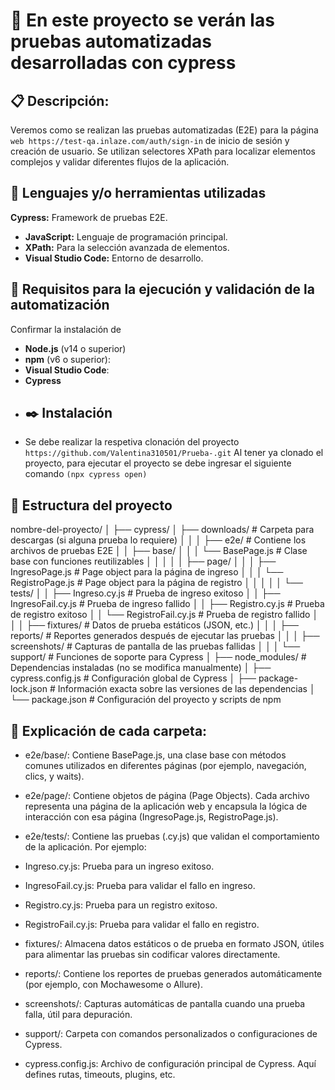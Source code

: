 
# :floppy_disk:  En este proyecto se verán las pruebas automatizadas desarrolladas con cypress 
## :clipboard: Descripción: 
Veremos como se realizan las pruebas automatizadas (E2E)  para la página `web https://test-qa.inlaze.com/auth/sign-in` de inicio de sesión y creación de usuario. Se utilizan selectores XPath para localizar elementos complejos y validar diferentes flujos de la aplicación.
## :pushpin: Lenguajes y/o herramientas utilizadas
**Cypress:** Framework de pruebas E2E.
- **JavaScript:** Lenguaje de programación principal.
- **XPath:** Para la selección avanzada de elementos.
- **Visual Studio Code:** Entorno de desarrollo.
## :bookmark: Requisitos para la ejecución y validación de la automatización 
Confirmar la instalación de 
- **Node.js** (v14 o superior)
- **npm** (v6 o superior):
- **Visual Studio Code**:
- **Cypress**
- ## :black_nib: Instalación
- Se debe realizar la respetiva clonación del proyecto 
`https://github.com/Valentina310501/Prueba-.git`
Al tener ya clonado el proyecto, para ejecutar el proyecto se debe ingresar el siguiente comando `(npx cypress open)`
## :open_file_folder: Estructura del proyecto 
nombre-del-proyecto/
│
├── cypress/
│   ├── downloads/                  # Carpeta para descargas (si alguna prueba lo requiere)
│   │
│   ├── e2e/                        # Contiene los archivos de pruebas E2E
│   │   ├── base/
│   │   │   └── BasePage.js         # Clase base con funciones reutilizables
│   │   │
│   │   ├── page/
│   │   │   ├── IngresoPage.js      # Page object para la página de ingreso
│   │   │   └── RegistroPage.js     # Page object para la página de registro
│   │   │
│   │   └── tests/
│   │       ├── Ingreso.cy.js       # Prueba de ingreso exitoso
│   │       ├── IngresoFail.cy.js   # Prueba de ingreso fallido
│   │       ├── Registro.cy.js      # Prueba de registro exitoso
│   │       └── RegistroFail.cy.js  # Prueba de registro fallido
│   │
│   ├── fixtures/                   # Datos de prueba estáticos (JSON, etc.)
│   │
│   ├── reports/                    # Reportes generados después de ejecutar las pruebas
│   │
│   ├── screenshots/                # Capturas de pantalla de las pruebas fallidas
│   │
│   └── support/                    # Funciones de soporte para Cypress
│
├── node_modules/                   # Dependencias instaladas (no se modifica manualmente)
│
├── cypress.config.js               # Configuración global de Cypress
│
├── package-lock.json               # Información exacta sobre las versiones de las dependencias
│
└── package.json                    # Configuración del proyecto y scripts de npm
## :paperclip: Explicación de cada carpeta:

- e2e/base/:
Contiene BasePage.js, una clase base con métodos comunes utilizados en diferentes páginas (por ejemplo, navegación, clics, y waits).

- e2e/page/:
Contiene objetos de página (Page Objects). Cada archivo representa una página de la aplicación web y encapsula la lógica de interacción con esa página (IngresoPage.js, RegistroPage.js).

- e2e/tests/:
Contiene las pruebas (.cy.js) que validan el comportamiento de la aplicación. Por ejemplo:

- Ingreso.cy.js: Prueba para un ingreso exitoso.
- IngresoFail.cy.js: Prueba para validar el fallo en ingreso.
- Registro.cy.js: Prueba para un registro exitoso.
- RegistroFail.cy.js: Prueba para validar el fallo en registro.
- fixtures/:
Almacena datos estáticos o de prueba en formato JSON, útiles para alimentar las pruebas sin codificar valores directamente.

- reports/:
Contiene los reportes de pruebas generados automáticamente (por ejemplo, con Mochawesome o Allure).

- screenshots/:
Capturas automáticas de pantalla cuando una prueba falla, útil para depuración.

- support/:
Carpeta con comandos personalizados o configuraciones de Cypress.

- cypress.config.js:
Archivo de configuración principal de Cypress. Aquí defines rutas, timeouts, plugins, etc.

